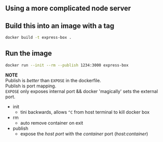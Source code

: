 ## Using a more complicated node server

## Build this into an image with a tag

```bash
docker build -t express-box .
```

## Run the image

```bash
docker run --init --rm --publish 1234:3000 express-box
```

**NOTE**  
Publish is _better_ than `EXPOSE` in the dockerfile.  
Publish is port mapping.  
`EXPOSE` only exposes internal port && docker 'magically' sets the external port.

- init
  - tini backwards, allows `^C` from host terminal to kill docker box
- rm
  - auto remove container on exit
- publish
  - expose the _host port_ with the _container_ port (_host:container_)
